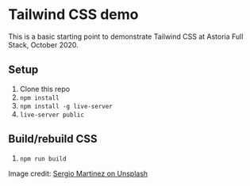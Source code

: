 # Tailwind CSS demo

This is a basic starting point to demonstrate Tailwind CSS at Astoria
Full Stack, October 2020.

## Setup

1. Clone this repo
2. `npm install`
3. `npm install -g live-server`
4. `live-server public`


## Build/rebuild CSS

1. `npm run build`


Image credit: [Sergio Martinez on Unsplash](https://unsplash.com/photos/rhNJJ4eD2zk)
